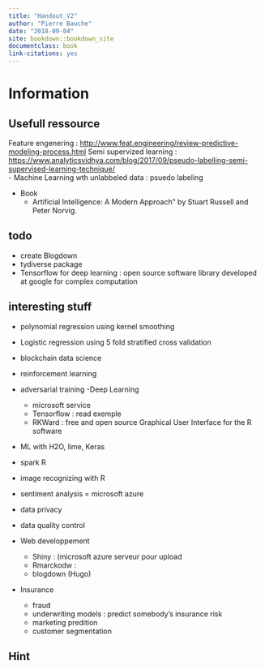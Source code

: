 ```yaml
--- 
title: "Handout_V2"
author: "Pierre Bauche"
date: "2018-09-04"
site: bookdown::bookdown_site
documentclass: book
link-citations: yes
---
```



# **Information**

## Usefull ressource
Feature engenering : http://www.feat.engineering/review-predictive-modeling-process.html
Semi supervized learning : https://www.analyticsvidhya.com/blog/2017/09/pseudo-labelling-semi-supervised-learning-technique/  
    - Machine Learning wth unlabbeled data : psuedo labeling
  
- Book 
    - Artificial Intelligence: A Modern Approach" by Stuart Russell and Peter Norvig.



## todo
  - create Blogdown
  - tydiverse package
  - Tensorflow for deep learning : open source software library developed at google for complex computation
  
## interesting stuff
  - polynomial regression using kernel smoothing
  - Logistic regression using 5 fold stratified cross validation
  - blockchain data science
  - reinforcement learning
  - adversarial training 
  -Deep Learning
    - microsoft service
    - Tensorflow  : read exemple
    - RKWard : free and open source Graphical User Interface for the R software
  - ML with H2O, lime, Keras
  - spark R
  - image recognizing with R
  - sentiment analysis = microsoft azure
  

- data privacy
- data quality control

- Web developpement
  - Shiny : (microsoft azure serveur pour upload
  - Rmarckodw : 
  - blogdown (Hugo)


- Insurance
  - fraud
  - underwriting models : predict somebody’s insurance risk
  - marketing predition
  - customer segmentation


## Hint
